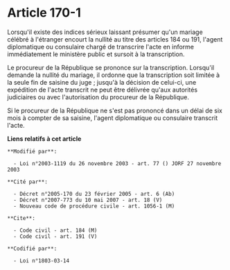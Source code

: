 # Article 170-1

Lorsqu'il existe des indices sérieux laissant présumer qu'un mariage célébré à l'étranger encourt la nullité au titre des
articles 184 ou 191, l'agent diplomatique ou consulaire chargé de transcrire l'acte en informe immédiatement le ministère
public et sursoit à la transcription.

Le procureur de la République se prononce sur la transcription. Lorsqu'il demande la nullité du mariage, il ordonne que la
transcription soit limitée à la seule fin de saisine du juge ; jusqu'à la décision de celui-ci, une expédition de l'acte
transcrit ne peut être délivrée qu'aux autorités judiciaires ou avec l'autorisation du procureur de la République.

Si le procureur de la République ne s'est pas prononcé dans un délai de six mois à compter de sa saisine, l'agent
diplomatique ou consulaire transcrit l'acte.

**Liens relatifs à cet article**

	**Modifié par**:

	  - Loi n°2003-1119 du 26 novembre 2003 - art. 77 () JORF 27 novembre 2003

	**Cité par**:

	  - Décret n°2005-170 du 23 février 2005 - art. 6 (Ab)
	  - Décret n°2007-773 du 10 mai 2007 - art. 18 (V)
	  - Nouveau code de procédure civile - art. 1056-1 (M)

	**Cite**:

	  - Code civil - art. 184 (M)
	  - Code civil - art. 191 (V)

	**Codifié par**:

	  - Loi n°1803-03-14
